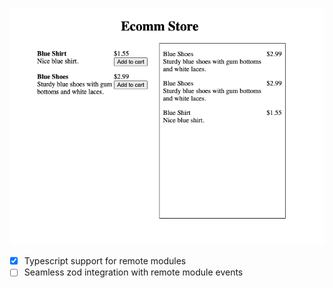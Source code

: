 ![host app screenshot](/host-app/public/host-app.png)

- [x] Typescript support for remote modules
- [ ] Seamless zod integration with remote module events
